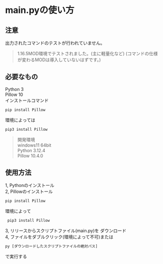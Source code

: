# main.pyの使い方

## 注意 
出力されたコマンドのテストが行われていません。   
> 1.16.5MOD環境でテストされました。(主に軽量化など)
> (コマンドの仕様が変わるMODは導入していないはずです。)

## 必要なもの
Python 3   
Pillow 10   
インストールコマンド   
```bat
pip install Pillow
```
環境によっては   
```bat
pip3 install Pillow
```

> 開発環境   
> windows11 64bit   
> Python 3.12.4   
> Pillow 10.4.0   

## 使用方法
1, Pythonのインストール   
2, Pillowのインストール
```bat
pip install Pillow
```
環境によって
```bat
 pip3 install Pillow
```   
3, リリースからスクリプトファイル(main.py)を
ダウンロード   
4, ファイルをダブルクリック(環境によって不可)または
```bat
py [ダウンロードしたスクリプトファイルの絶対パス]
```
で実行する
